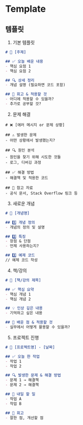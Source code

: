 # Template


## 템플릿
1. 기본 템플릿

```markdown
# 📌 [주제]

## ✅ 오늘 배운 내용
- 핵심 요점 1
- 핵심 요점 2

## 🔍 상세 정리
- 개념 설명 (필요하면 코드 포함)

## 🤔 회고 & 적용할 것
- 어디에 적용할 수 있을까?
- 추가로 공부할 것?
```

2. 문제 해결

```
# ❌ [에러 메시지 or 문제 상황]

## ⚠️ 발생한 문제
- 어떤 상황에서 발생했는지?

## 🔍 원인 분석
- 원인을 찾기 위해 시도한 것들
- 로그, 디버깅 과정

## ✅ 해결 방법
- 해결책 및 적용한 코드

## 🔗 참고 자료
- 공식 문서, Stack Overflow 링크 등
```

3. 새로운 개념

```markdown
# 📌 [개념명]

## 1️⃣ 개념 정의
- 개념의 정의 및 설명

## 2️⃣ 특징
- 장점 & 단점
- 언제 사용하는지?

## 3️⃣ 예제 코드
// 예제 코드 작성
```

4. 책/강의

```markdown
# 📖 [책/강의 제목]

## ✅ 핵심 요약
- 핵심 개념 1
- 핵심 개념 2

## 💡 인상 깊은 내용
- 기억하고 싶은 내용

## 🤔 배운 점 & 적용할 것
- 실무에서 어떻게 활용할 수 있을까?
```

5. 프로젝트 진행

```markdown
# 🚀 [프로젝트명] - [날짜]

## ✅ 오늘 한 작업
- 작업 1
- 작업 2

## 🔍 발생한 문제 & 해결 방법
- 문제 1 → 해결책
- 문제 2 → 해결책

## 🎯 내일 할 일
- 작업 A
- 작업 B

## 🤔 회고
- 잘한 점, 개선할 점
```